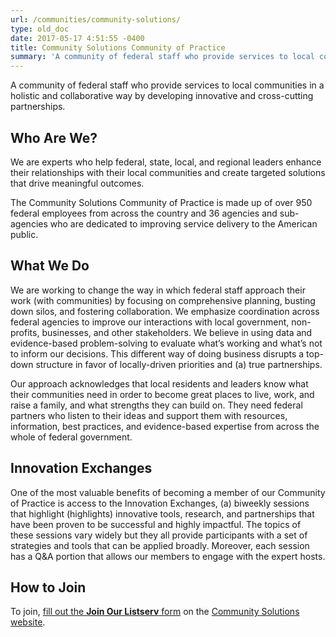 ```yaml
---
url: /communities/community-solutions/
type: old_doc
date: 2017-05-17 4:51:55 -0400
title: Community Solutions Community of Practice
summary: 'A community of federal staff who provide services to local communities in a holistic and collaborative way by developing innovative and cross-cutting partnerships. Who Are We? We are experts who help federal, state, local, and regional leaders enhance their relationships with their local communities and create targeted solutions that drive meaningful outcomes. The Community Solutions Community'
---
```


A community of federal staff who provide services to local communities in a holistic and collaborative way by developing innovative and cross-cutting partnerships.

## Who Are We?

We are experts who help federal, state, local, and regional leaders enhance their relationships with their local communities and create targeted solutions that drive meaningful outcomes.

The Community Solutions Community of Practice is made up of over 950 federal employees from across the country and 36 agencies and sub-agencies who are dedicated to improving service delivery to the American public.

## What We Do

We are working to change the way in which federal staff approach their work (with communities) by focusing on comprehensive planning, busting down silos, and fostering collaboration.  We emphasize coordination across federal agencies to improve our interactions with local government, non-profits, businesses, and other stakeholders. We believe in using data and evidence-based problem-solving to evaluate what’s working and what’s not to inform our decisions. This different way of doing business disrupts a top-down structure in favor of locally-driven priorities and (a) true partnerships.

Our approach acknowledges that local residents and leaders know what their communities need in order to become great places to live, work, and raise a family, and what strengths they can build on. They need federal partners who listen to their ideas and support them with resources, information, best practices, and evidence-based expertise from across the whole of federal government.

## Innovation Exchanges

One of the most valuable benefits of becoming a member of our Community of Practice is access to the Innovation Exchanges, (a) biweekly sessions that highlight (highlights) innovative tools, research, and partnerships that have been proven to be successful and highly impactful. The topics of these sessions vary widely but they all provide participants with a set of strategies and tools that can be applied broadly. Moreover, each session has a Q&A portion that allows our members to engage with the expert hosts.

## How to Join

To join, [fill out the **Join Our Listserv** form](https://communitysolutions.sites.usa.gov/join-our-listserv/) on the [Community Solutions website](https://communitysolutions.sites.usa.gov).